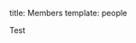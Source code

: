 title: Members
template: people

Test

<!---

This page is generated automatically. Please do not change the content of this page.

--->
